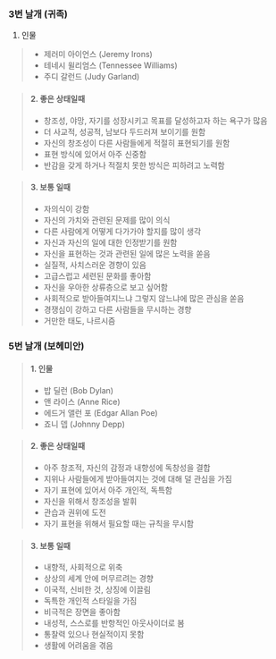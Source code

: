 ### 3번 날개 (귀족)

1. 인물
> - 제러미 아이언스 (Jeremy Irons)
> - 테네시 윌리엄스 (Tennessee Williams)
> - 주디 갈런드 (Judy Garland)


> #### 2. 좋은 상태일때
>
> - 창조성, 야망, 자기를 성장시키고 목표를 달성하고자 하는 욕구가 많음
> - 더 사교적, 성공적, 남보다 두드러져 보이기를 원함
> - 자신의 창조성이 다른 사람들에게 적절히 표현되기를 원함
> - 표현 방식에 있어서 아주 신중함
> - 반감을 갖게 하거나 적절치 못한 방식은 피하려고 노력함


> #### 3. 보통 일때
>
> - 자의식이 강함
> - 자신의 가치와 관련된 문제를 많이 의식
> - 다른 사람에게 어떻게 다가가야 할지를 많이 생각
> - 자신과 자신의 일에 대한 인정받기를 원함
> - 자신을 표현하는 것과 관련된 일에 많은 노력을 쏟음
> - 실질적, 사치스러운 경향이 있음
> - 고급스럽고 세련된 문화를 좋아함
> - 자신을 우아한 상류층으로 보고 싶어함
> - 사회적으로 받아들여지느냐 그렇지 않느냐에 많은 관심을 쏟음
> - 경쟁심이 강하고 다른 사람들을 무시하는 경향
> - 거만한 태도, 나르시즘


### 5번 날개 (보헤미안)


> #### 1. 인물
>
> - 밥 딜런 (Bob Dylan)
> - 앤 라이스 (Anne Rice)
> - 에드거 앨런 포 (Edgar Allan Poe)
> - 죠니 뎁 (Johnny Depp)


> #### 2. 좋은 상태일때
>
> - 아주 창조적, 자신의 감정과 내향성에 독창성을 결합
> - 지위나 사람들에게 받아들여지는 것에 대해 덜 관심을 가짐
> - 자기 표현에 있어서 아주 개인적, 독특함
> - 자신을 위해서 창조성을 발휘
> - 관습과 권위에 도전
> - 자기 표현을 위해서 필요할 때는 규칙을 무시함


> #### 3. 보통 일때
>
> - 내향적, 사회적으로 위축
> - 상상의 세계 안에 머무르려는 경향
> - 이국적, 신비한 것, 상징에 이끌림
> - 독특한 개인적 스타일을 가짐
> - 비극적은 장면을 좋아함
> - 내성적, 스스로를 반항적인 아웃사이더로 봄
> - 통찰력 있으나 현실적이지 못함
> - 생활에 어려움을 겪음